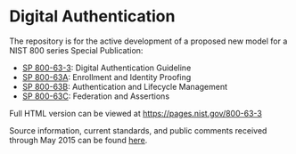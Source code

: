 
# Digital Authentication

The repository is for the active development of a proposed new model for a NIST 800 series Special Publication: 

* [SP 800-63-3](sp800-63-3/cover.md): Digital Authentication Guideline
* [SP 800-63A](sp800-63a/cover.md): Enrollment and Identity Proofing
* [SP 800-63B](sp800-63b/cover.md): Authentication and Lifecycle Management
* [SP 800-63C](sp800-63c/cover.md): Federation and Assertions
 
Full HTML version can be viewed at https://pages.nist.gov/800-63-3

Source information, current standards, and public comments received through May 2015 can be found [here](http://csrc.nist.gov/groups/ST/eauthentication/sp800-63-2_call-comments.html).

